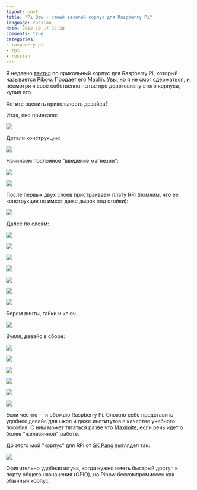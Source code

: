 ```yaml
---
layout: post
title: "Pi Bow - самый веселый корпус для Raspberry Pi"
language: russian
date: 2012-10-17 22:38
comments: true
categories: 
- raspberry-pi
- rpi
- russian
---
```

Я недавно [твитил][begoon] по прикольный корпус для Raspberry Pi, который
называется [Pibow][]. Продает его Maplin. Увы, но я не смог сдержаться, и,
несмотря я свое собственно нытье про дороговизну этого корпуса, купил его.

[begoon]: https://twitter.com/begoon
[Pibow]: http://www.maplin.co.uk/pibow-colour-raspberry-pi-case-652812

Хотите оценить прикольность девайса?

Итак, оно приехало:

![](/images/blog/raspberry-pi/pi-bow/IMG_1130.JPG)

Детали конструкции:

![](/images/blog/raspberry-pi/pi-bow/IMG_1102.JPG)

Начинаем послойное "введение магнезии":

![](/images/blog/raspberry-pi/pi-bow/IMG_1113.JPG)

![](/images/blog/raspberry-pi/pi-bow/IMG_1114.JPG)

После первых двух слоев пристраиваем плату RPi (помним, что ее конструкция 
не имеет даже дырок под стойки):

![](/images/blog/raspberry-pi/pi-bow/IMG_1115.JPG)

Далее по слоям:

![](/images/blog/raspberry-pi/pi-bow/IMG_1116.JPG)

![](/images/blog/raspberry-pi/pi-bow/IMG_1117.JPG)

![](/images/blog/raspberry-pi/pi-bow/IMG_1118.JPG)

![](/images/blog/raspberry-pi/pi-bow/IMG_1119.JPG)

![](/images/blog/raspberry-pi/pi-bow/IMG_1120.JPG)

![](/images/blog/raspberry-pi/pi-bow/IMG_1121.JPG)

![](/images/blog/raspberry-pi/pi-bow/IMG_1122.JPG)

Берем винты, гайки и ключ...

![](/images/blog/raspberry-pi/pi-bow/IMG_1123.JPG)

Вуяля, девайс в сборе:

![](/images/blog/raspberry-pi/pi-bow/IMG_1124.JPG)

![](/images/blog/raspberry-pi/pi-bow/IMG_1125.JPG)

![](/images/blog/raspberry-pi/pi-bow/IMG_1126.JPG)

![](/images/blog/raspberry-pi/pi-bow/IMG_1127.JPG)

![](/images/blog/raspberry-pi/pi-bow/IMG_1128.JPG)

![](/images/blog/raspberry-pi/pi-bow/IMG_1129.JPG)

Если честно -- я обожаю Raspberry Pi. Сложно себе представить удобнее
девайс для школ и даже институтов в качестве учебного пособия. С ним может
тягаться разве что [Maximite][], если речь идет о более "железячной" работе.

[Maximite]: /blog/russian/2012/01/19/maximite-kit/

До этого мой "корпус" для RPi от [SK Pang][] выглядел так:

![](/images/blog/raspberry-pi/pi-bow/IMG_1103.JPG)

Офигительно удобная штука, когда нужно иметь быстрый доступ к порту
общего назначения (GPIO), но Pibow бескомпромиссен как обычный корпус.

[SK Pang]: http://www.skpang.co.uk/catalog/starter-kita-for-raspberry-pi-pi-not-include-p-1070.html